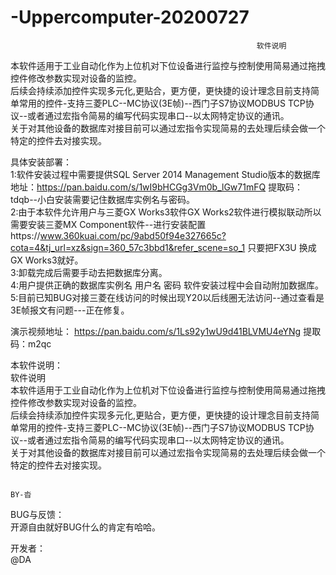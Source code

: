 # -Uppercomputer-20200727
                                                           软件说明
本软件适用于工业自动化作为上位机对下位设备进行监控与控制使用简易通过拖拽控件修改参数实现对设备的监控。  
后续会持续添加控件实现多元化,更贴合，更方便，更快捷的设计理念目前支持简单常用的控件-支持三菱PLC--MC协议(3E帧)--西门子S7协议MODBUS TCP协议--或者通过宏指令简易的编写代码实现串口--以太网特定协议的通讯。  
关于对其他设备的数据库对接目前可以通过宏指令实现简易的去处理后续会做一个特定的控件去对接实现。   
 
具体安装部署：    
1:软件安装过程中需要提供SQL Server 2014 Management Studio版本的数据库 地址：https://pan.baidu.com/s/1wI9bHCGg3Vm0b_lGw71mFQ 提取码：tdqb--小白安装需要记住数据库实例名与密码。   
2:由于本软件允许用户与三菱GX Works3软件GX Works2软件进行模拟联动所以需要安装三菱MX Component软件--进行安装配置https://www.360kuai.com/pc/9abd50f94e327665c?cota=4&tj_url=xz&sign=360_57c3bbd1&refer_scene=so_1 只要把FX3U 换成GX Works3就好。   
3:卸载完成后需要手动去把数据库分离。   
4:用户提供正确的数据库实例名  用户名 密码 软件安装过程中会自动附加数据库。  
5:目前已知BUG对接三菱在线访问的时候出现Y20以后线圈无法访问--通过查看是3E帧报文有问题---正在修复。    

演示视频地址：  https://pan.baidu.com/s/1Ls92y1wU9d41BLVMU4eYNg 提取码：m2qc
  
本软件说明：    
                                    软件说明  
  本软件适用于工业自动化作为上位机对下位设备进行监控与控制使用简易通过拖拽控件修改参数实现对设备的监控。   
  后续会持续添加控件实现多元化,更贴合，更方便，更快捷的设计理念目前支持简单常用的控件-支持三菱PLC--MC协议(3E帧)--西门子S7协议MODBUS TCP协议--或者通过宏指令简易的编写代码实现串口--以太网特定协议的通讯。  
  关于对其他设备的数据库对接目前可以通过宏指令实现简易的去处理后续会做一个特定的控件去对接实现。  
    
                                                                                  BY-沓  


BUG与反馈：  
开源自由就好BUG什么的肯定有哈哈。  

开发者：  
@DA

